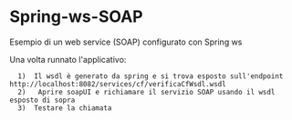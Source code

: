 # Spring-ws-SOAP
Esempio di un web service (SOAP) configurato con Spring ws 

Una volta runnato l'applicativo:

      1)  Il wsdl è generato da spring e si trova esposto sull'endpoint http://localhost:8082/services/cf/verificaCfWsdl.wsdl
      2)   Aprire soapUI e richiamare il servizio SOAP usando il wsdl esposto di sopra
      3)  Testare la chiamata
